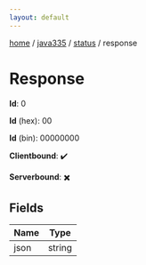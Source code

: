 ```yaml
---
layout: default
---
```


[home](/)  /  [java335](/protocol/java335)  /  [status](/protocol/java335/status)  /  response

# Response

**Id**: 0

**Id** (hex): 00

**Id** (bin): 00000000

**Clientbound**: ✔️

**Serverbound**: ✖️

## Fields

Name | Type
---|---
json | string

